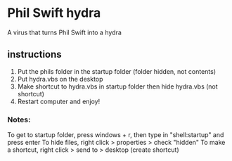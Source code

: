 # Phil Swift hydra
A virus that turns Phil Swift into a hydra

## instructions
1. Put the phils folder in the startup folder (folder hidden, not contents)
2. Put hydra.vbs on the desktop
3. Make shortcut to hydra.vbs in startup folder then hide hydra.vbs (not shortcut)
4. Restart computer and enjoy!

### Notes:
To get to startup folder, press windows + r, then type in "shell:startup" and press enter
To hide files, right click > properties > check "hidden"
To make a shortcut, right click > send to > desktop (create shortcut)
